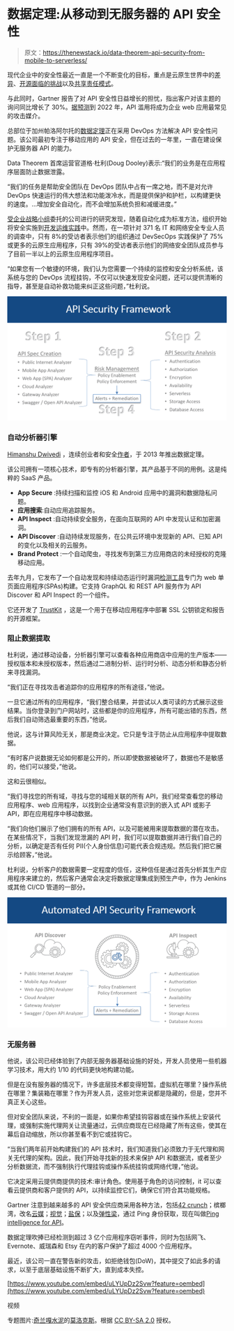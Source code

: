 # 数据定理:从移动到无服务器的 API 安全性

> 原文：<https://thenewstack.io/data-theorem-api-security-from-mobile-to-serverless/>

现代企业中的安全性最近一直是一个不断变化的目标，重点是云原生世界中的[差异](/why-security-is-really-different-in-todays-cloud-native-world/)、[开源面临的挑战](/the-new-stack-context-two-views-of-open-source-security/)以及[共享责任模式](/problems-with-sharing-responsibility-for-security/)。

与此同时，Gartner 报告了对 API 安全性日益增长的担忧，指出客户对该主题的询问同比增长了 30%。[据预测](https://www.gartner.com/en/documents/3834704/how-to-build-an-effective-api-security-strategy)到 2022 年，API 滥用将成为企业 web 应用最常见的攻击媒介。

总部位于加州帕洛阿尔托的[数据定理](https://www.datatheorem.com/)正在采用 DevOps 方法解决 API 安全性问题。该公司最初专注于移动应用的 API 安全，但在过去的一年里，一直在建设保护无服务器 API 的能力。

Data Theorem 首席运营官道格·杜利(Doug Dooley)表示:“我们的业务是在应用程序层面防止数据泄露。

“我们的任务是帮助安全团队在 DevOps 团队中占有一席之地，而不是对允许 DevOps 快速运行的伟大想法和功能泼冷水，而是提供保护和护栏，以构建更快的速度。…增加安全自动化，而不会增加系统负担和减缓进度。”

[受](https://www.datatheorem.com/resources/reports/esg-security-for-devops/)[企业战略小组](https://www.esg-global.com/)委托的公司进行的研究发现，随着自动化成为标准方法，组织开始将安全实施到[开发运维实践](/category/devops/)中。然而，在一项针对 371 名 IT 和网络安全专业人员的调查中，只有 8%的受访者表示他们的组织通过 DevSecOps 实践保护了 75%或更多的云原生应用程序，只有 39%的受访者表示他们的网络安全团队成员参与了目前一半以上的云原生应用程序项目。

“如果您有一个敏捷的环境，我们认为您需要一个持续的监控和安全分析系统，该系统与您的 DevOps 流程挂钩，不仅可以快速发现安全问题，还可以提供清晰的指导，甚至是自动补救功能来纠正这些问题，”杜利说。

![](img/ee80a43031392dbcb870a461613825be.png)

### 自动分析器引擎

[Himanshu Dwivedi](https://www.linkedin.com/in/himanshudwivedi1/) ，连续创业者和安全[作者](https://www.amazon.com/Himanshu-Dwivedi/e/B001IXO8N8)，于 2013 年推出数据定理。

该公司拥有一项核心技术，即专有的分析器引擎，其产品基于不同的用例。这是纯粹的 SaaS 产品。

*   **App Secure** :持续扫描和监控 iOS 和 Android 应用中的漏洞和数据隐私问题。
*   **应用搜索**:自动应用追踪服务。
*   **API Inspect** :自动持续安全服务，在面向互联网的 API 中发现认证和加密漏洞。
*   **API Discover** :自动持续发现服务，在公共云环境中发现新的 API、已知 API 的变化以及相关的云服务。
*   **Brand Protect** :一个自动爬虫，寻找发布到第三方应用商店的未经授权的克隆移动应用。

去年九月，它发布了一个自动发现和持续动态运行时漏洞[检测工具](https://www.businesswire.com/news/home/20190917005407/en/Data-Theorem-Launches-Automated-Discovery-Continuous-Dynamic)专门为 web 单页面应用程序(SPAs)构建。它支持 GraphQL 和 REST API 服务作为 API Discover 和 API Inspect 的一个组件。

它还开发了 [TrustKit](https://github.com/datatheorem) ，这是一个用于在移动应用程序中部署 SSL 公钥锁定和报告的开源框架。

### 阻止数据提取

杜利说，通过移动设备，分析器引擎可以查看各种应用商店中应用的生产版本——授权版本和未授权版本，然后通过二进制分析、运行时分析、动态分析和静态分析来寻找漏洞。

“我们正在寻找攻击者追踪你的应用程序的所有途径，”他说。

一旦它通过所有的应用程序，“我们整合结果，并尝试以人类可读的方式展示这些结果。当你登录到门户网站时，这些都是你的应用程序，所有可能出错的东西，然后我们自动筛选最重要的东西，”他说。

他说，这与计算风险无关，那是商业决定。它只是专注于防止从应用程序中提取数据。

“有时客户说数据无论如何都是公开的，所以即使数据被破坏了，数据也不是敏感的，他们可以接受，”他说。

这和云很相似。

“我们寻找您的所有域，寻找与您的域相关联的所有 API，我们经常查看您的移动应用程序、web 应用程序，以找到企业通常没有意识到的嵌入式 API 或影子 API，即在应用程序中移动数据。

“我们向他们展示了他们拥有的所有 API，以及可能被用来提取数据的潜在攻击。在某些情况下，当我们发现泄漏的 API 时，我们可以提取数据并进行我们自己的分析，以确定是否有任何 PII(个人身份信息)可能代表合规违规。然后我们把它展示给顾客，”他说。

杜利说，分析客户的数据需要一定程度的信任，这种信任是通过首先分析其生产应用程序来建立的，然后客户通常会决定将数据定理集成到预生产中，作为 Jenkins 或其他 CI/CD 管道的一部分。

![](img/fd3cd86aa1c65adfce44dc3c086770ab.png)

### 无服务器

他说，该公司已经体验到了内部无服务器基础设施的好处，开发人员使用一些机器学习技术，用大约 1/10 的代码更快地构建功能。

但是在没有服务器的情况下，许多底层技术都变得短暂。虚拟机在哪里？操作系统在哪里？集装箱在哪里？作为开发人员，这些对您来说都是隐藏的，但是，您并不真正关心这些。

但对安全团队来说，不利的一面是，如果你希望挂钩容器或在操作系统上安装代理，或强制实施代理网关让流量通过，云供应商现在已经隐藏了所有这些，使其在幕后自动缩放，所以你甚至看不到它或挂钩它。

“当我们两年前开始构建我们的 API 技术时，我们知道我们必须致力于无代理和网关无代理的架构。因此，我们开始寻找新的技术来保护 API 和数据流，或者至少分析数据流，而不强制执行代理挂钩或操作系统挂钩或网络代理，”他说。

它决定采用云提供商提供的技术:审计角色。使用基于角色的访问控制，it 可以查看云提供商和客户提供的 API，以持续监控它们，确保它们符合其功能规格。

Gartner 注意到越来越多的 API 安全供应商采用各种方法，包括[42 crunch](https://42crunch.com/)；槟榔湾，改名[云媒](https://www.cloudvector.com/)；[视觉](https://www.imvisiontech.com/)；[盐保](https://salt.security/)；以及[弹性梁](https://thenewstack.io/ai-engine-api-security-scale/)，通过 Ping 身份获取，现在叫做[Ping intelligence for API](https://www.pingidentity.com/en/software/pingintelligence.html)。

数据定理吹捧已经检测到超过 3 亿个应用程序窃听事件，同时为包括网飞、Evernote、威瑞森和 Etsy 在内的客户保护了超过 4000 个应用程序。

最近，该公司一直在警告新的攻击，如拒绝钱包(DoW)，其中提交了如此多的请求，以至于底层基础设施不断扩大，直到成本失控。

[https://www.youtube.com/embed/uLYUpDz2Svw?feature=oembed](https://www.youtube.com/embed/uLYUpDz2Svw?feature=oembed)

视频

专题图片:[奇兰嘎水泥](https://www.flickr.com/photos/drbillydude/)的[莫洛克斯](https://www.flickr.com/photos/drbillydude/37337740262/in/photolist-YTpFms-r179kU-Ejeqyf-2eJuhFa-PNb2Uo-fcodhg-RFM6jz-26xiNy7-PP6oUA-z2qxu-4mmzgG-25XVVJM-dVxbBR-SNuuKo-bhAC6V-StZshy-69YLzC-ykGRQu-DYoqNr-7VQmHe-4GriTj-dqkJ5n-NHqWZi-N8uozy-Azp8dW-zTcjLP-tqhybY-25J6mYY-ov51qX-JoLTVT-B56KfZ-kDM3G2-8NQ3Yd-oi5z5Y-26nrfLh-2fkL7Dp-TxgL1K-abxBej-q6Mz7r-9hSLaZ-htpimc-nKtnb6-raJcLq-T7Fhux-riqAzE-21eb2U5-28YwqJz-VNng7U-SNuGPJ-AD7c58)。根据 [CC BY-SA 2.0](https://creativecommons.org/licenses/by/2.0/) 授权。

<svg xmlns:xlink="http://www.w3.org/1999/xlink" viewBox="0 0 68 31" version="1.1"><title>Group</title> <desc>Created with Sketch.</desc></svg>